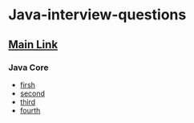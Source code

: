 # Java-interview-questions  
## [Main Link](https://jsehelper.blogspot.ru/p/sitemap.html)  
### Java Core

* [firsh](https://jsehelper.blogspot.ru/2016/01/java-core-1.html)
* [second](https://jsehelper.blogspot.ru/2016/01/java-core-2.html)
* [third](https://jsehelper.blogspot.ru/2016/01/java-core-3.html)
* [fourth](https://jsehelper.blogspot.ru/2016/12/java-core-4.html)
